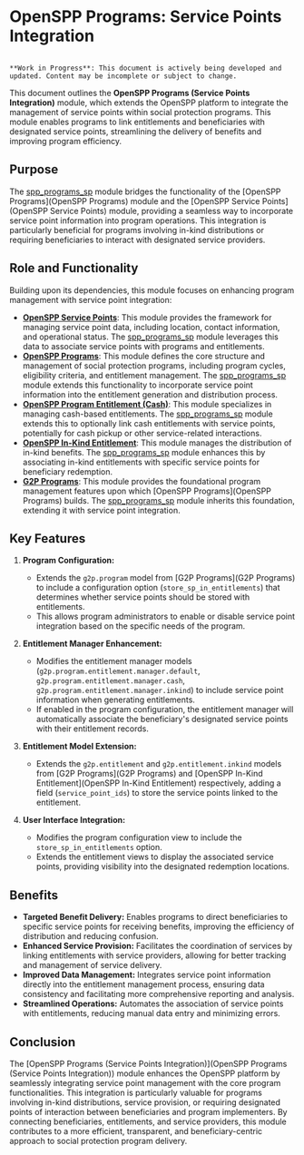 # OpenSPP Programs: Service Points Integration

```{warning}

**Work in Progress**: This document is actively being developed and updated. Content may be incomplete or subject to change.
```

This document outlines the **OpenSPP Programs (Service Points Integration)** module, which extends the OpenSPP platform to integrate the management of service points within social protection programs. This module enables programs to link entitlements and beneficiaries with designated service points, streamlining the delivery of benefits and improving program efficiency. 

## Purpose

The [spp_programs_sp](spp_programs_sp) module bridges the functionality of the [OpenSPP Programs](OpenSPP Programs) module and the [OpenSPP Service Points](OpenSPP Service Points) module, providing a seamless way to incorporate service point information into program operations. This integration is particularly beneficial for programs involving in-kind distributions or requiring beneficiaries to interact with designated service providers.

## Role and Functionality

Building upon its dependencies, this module focuses on enhancing program management with service point integration:

* **[OpenSPP Service Points](spp_service_points)**: This module provides the framework for managing service point data, including location, contact information, and operational status. The [spp_programs_sp](spp_programs_sp) module leverages this data to associate service points with programs and entitlements.
* **[OpenSPP Programs](spp_programs)**:  This module defines the core structure and management of social protection programs, including program cycles, eligibility criteria, and entitlement management. The [spp_programs_sp](spp_programs_sp) module extends this functionality to incorporate service point information into the entitlement generation and distribution process.
* **[OpenSPP Program Entitlement (Cash)](spp_entitlement_cash)**: This module specializes in managing cash-based entitlements. The [spp_programs_sp](spp_programs_sp) module extends this to optionally link cash entitlements with service points, potentially for cash pickup or other service-related interactions. 
* **[OpenSPP In-Kind Entitlement](spp_entitlement_in_kind)**: This module manages the distribution of in-kind benefits. The [spp_programs_sp](spp_programs_sp) module enhances this by associating in-kind entitlements with specific service points for beneficiary redemption.
* **[G2P Programs](g2p_programs)**:  This module provides the foundational program management features upon which [OpenSPP Programs](OpenSPP Programs) builds. The [spp_programs_sp](spp_programs_sp) module inherits this foundation, extending it with service point integration. 

## Key Features

1. **Program Configuration:**
    * Extends the `g2p.program` model from [G2P Programs](G2P Programs) to include a configuration option (`store_sp_in_entitlements`) that determines whether service points should be stored with entitlements.
    * This allows program administrators to enable or disable service point integration based on the specific needs of the program.

2. **Entitlement Manager Enhancement:**
    * Modifies the entitlement manager models (`g2p.program.entitlement.manager.default`, `g2p.program.entitlement.manager.cash`, `g2p.program.entitlement.manager.inkind`) to include service point information when generating entitlements.
    * If enabled in the program configuration, the entitlement manager will automatically associate the beneficiary's designated service points with their entitlement records. 

3. **Entitlement Model Extension:**
    * Extends the `g2p.entitlement` and `g2p.entitlement.inkind` models from [G2P Programs](G2P Programs) and [OpenSPP In-Kind Entitlement](OpenSPP In-Kind Entitlement) respectively, adding a field (`service_point_ids`) to store the service points linked to the entitlement. 

4. **User Interface Integration:**
    * Modifies the program configuration view to include the `store_sp_in_entitlements` option.
    * Extends the entitlement views to display the associated service points, providing visibility into the designated redemption locations.

## Benefits

* **Targeted Benefit Delivery:**  Enables programs to direct beneficiaries to specific service points for receiving benefits, improving the efficiency of distribution and reducing confusion.
* **Enhanced Service Provision:** Facilitates the coordination of services by linking entitlements with service providers, allowing for better tracking and management of service delivery.
* **Improved Data Management:** Integrates service point information directly into the entitlement management process, ensuring data consistency and facilitating more comprehensive reporting and analysis. 
* **Streamlined Operations:**  Automates the association of service points with entitlements, reducing manual data entry and minimizing errors.

## Conclusion

The [OpenSPP Programs (Service Points Integration)](OpenSPP Programs (Service Points Integration)) module enhances the OpenSPP platform by seamlessly integrating service point management with the core program functionalities. This integration is particularly valuable for programs involving in-kind distributions, service provision, or requiring designated points of interaction between beneficiaries and program implementers. By connecting beneficiaries, entitlements, and service providers, this module contributes to a more efficient, transparent, and beneficiary-centric approach to social protection program delivery. 

